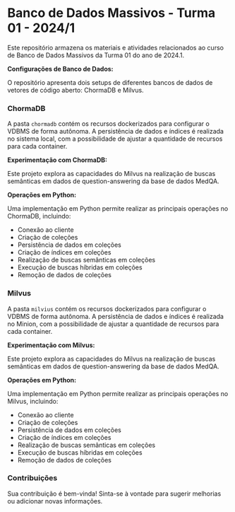 # Banco de Dados Massivos - Turma 01 - 2024/1
Este repositório armazena os materiais e atividades relacionados ao curso de Banco de Dados Massivos da Turma 01 do ano de 2024.1.

**Configurações de Banco de Dados:**

O repositório apresenta dois setups de diferentes bancos de dados de vetores de código aberto: ChormaDB e Milvus.

### ChormaDB

A pasta `chormadb` contém os recursos dockerizados para configurar o VDBMS de forma autônoma. A persistência de dados e índices é realizada no sistema local, com a possibilidade de ajustar a quantidade de recursos para cada container.

**Experimentação com ChormaDB:**

Este projeto explora as capacidades do Milvus na realização de buscas semânticas em dados de question-answering da base de dados MedQA.

**Operações em Python:**

Uma implementação em Python permite realizar as principais operações no ChormaDB, incluindo:

* Conexão ao cliente
* Criação de coleções
* Persistência de dados em coleções
* Criação de índices em coleções
* Realização de buscas semânticas em coleções
* Execução de buscas híbridas em coleções
* Remoção de dados de coleções

### Milvus

A pasta `milvius` contém os recursos dockerizados para configurar o VDBMS de forma autônoma. A persistência de dados e índices é realizada no Minion, com a possibilidade de ajustar a quantidade de recursos para cada container.

**Experimentação com Milvus:**

Este projeto explora as capacidades do Milvus na realização de buscas semânticas em dados de question-answering da base de dados MedQA.

**Operações em Python:**

Uma implementação em Python permite realizar as principais operações no Milvus, incluindo:

* Conexão ao cliente
* Criação de coleções
* Persistência de dados em coleções
* Criação de índices em coleções
* Realização de buscas semânticas em coleções
* Execução de buscas híbridas em coleções
* Remoção de dados de coleções

### Contribuições

Sua contribuição é bem-vinda! Sinta-se à vontade para sugerir melhorias ou adicionar novas informações.